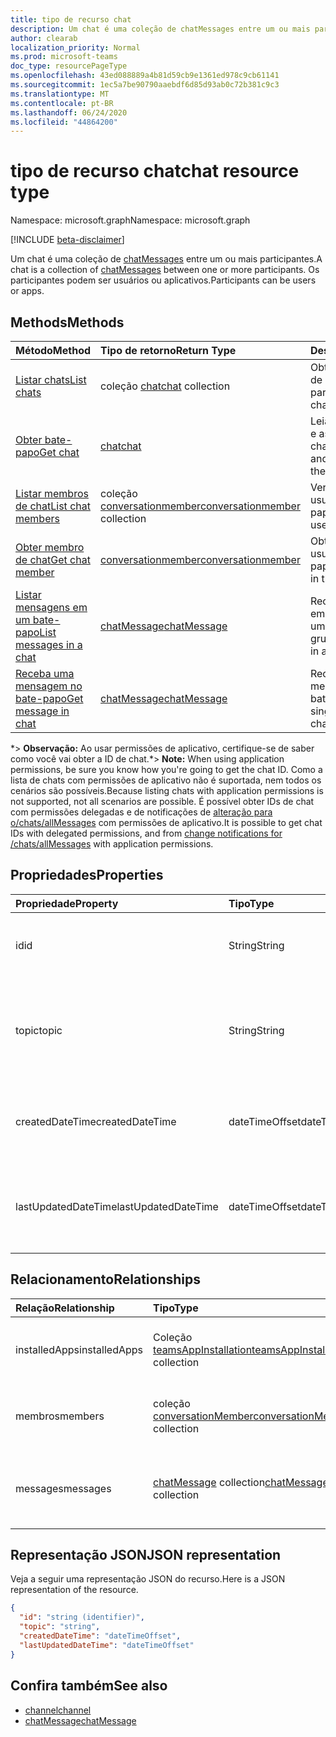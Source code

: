 ```yaml
---
title: tipo de recurso chat
description: Um chat é uma coleção de chatMessages entre um ou mais participantes.
author: clearab
localization_priority: Normal
ms.prod: microsoft-teams
doc_type: resourcePageType
ms.openlocfilehash: 43ed088889a4b81d59cb9e1361ed978c9cb61141
ms.sourcegitcommit: 1ec5a7be90790aaebdf6d85d93ab0c72b381c9c3
ms.translationtype: MT
ms.contentlocale: pt-BR
ms.lasthandoff: 06/24/2020
ms.locfileid: "44864200"
---
```

# <a name="chat-resource-type"></a><span data-ttu-id="7a4a3-103">tipo de recurso chat</span><span class="sxs-lookup"><span data-stu-id="7a4a3-103">chat resource type</span></span>

<span data-ttu-id="7a4a3-104">Namespace: microsoft.graph</span><span class="sxs-lookup"><span data-stu-id="7a4a3-104">Namespace: microsoft.graph</span></span>

[!INCLUDE [beta-disclaimer](../../includes/beta-disclaimer.md)]

<span data-ttu-id="7a4a3-105">Um chat é uma coleção de [chatMessages](chatmessage.md) entre um ou mais participantes.</span><span class="sxs-lookup"><span data-stu-id="7a4a3-105">A chat is a collection of [chatMessages](chatmessage.md) between one or more participants.</span></span> <span data-ttu-id="7a4a3-106">Os participantes podem ser usuários ou aplicativos.</span><span class="sxs-lookup"><span data-stu-id="7a4a3-106">Participants can be users or apps.</span></span>

## <a name="methods"></a><span data-ttu-id="7a4a3-107">Methods</span><span class="sxs-lookup"><span data-stu-id="7a4a3-107">Methods</span></span>

|  <span data-ttu-id="7a4a3-108">Método</span><span class="sxs-lookup"><span data-stu-id="7a4a3-108">Method</span></span>       |  <span data-ttu-id="7a4a3-109">Tipo de retorno</span><span class="sxs-lookup"><span data-stu-id="7a4a3-109">Return Type</span></span>  | <span data-ttu-id="7a4a3-110">Descrição</span><span class="sxs-lookup"><span data-stu-id="7a4a3-110">Description</span></span>| <span data-ttu-id="7a4a3-111">Permissões</span><span class="sxs-lookup"><span data-stu-id="7a4a3-111">Permissions</span></span> |
|:---------------|:--------|:----------|-----------|
|[<span data-ttu-id="7a4a3-112">Listar chats</span><span class="sxs-lookup"><span data-stu-id="7a4a3-112">List chats</span></span>](../api/chat-list.md) | <span data-ttu-id="7a4a3-113">coleção [chat](channel.md)</span><span class="sxs-lookup"><span data-stu-id="7a4a3-113">[chat](channel.md) collection</span></span> | <span data-ttu-id="7a4a3-114">Obter a lista de chats de que um usuário faz parte.</span><span class="sxs-lookup"><span data-stu-id="7a4a3-114">Get the list of chats a user is part of.</span></span>| <span data-ttu-id="7a4a3-115">**Somente delegada**</span><span class="sxs-lookup"><span data-stu-id="7a4a3-115">**Delegated only**</span></span> |
|[<span data-ttu-id="7a4a3-116">Obter bate-papo</span><span class="sxs-lookup"><span data-stu-id="7a4a3-116">Get chat</span></span>](../api/chat-get.md) | [<span data-ttu-id="7a4a3-117">chat</span><span class="sxs-lookup"><span data-stu-id="7a4a3-117">chat</span></span>](channel.md) | <span data-ttu-id="7a4a3-118">Leia as propriedades e as relações do chat.</span><span class="sxs-lookup"><span data-stu-id="7a4a3-118">Read properties and relationships of the chat.</span></span>| <span data-ttu-id="7a4a3-119">**Somente delegada**</span><span class="sxs-lookup"><span data-stu-id="7a4a3-119">**Delegated only**</span></span> |
|[<span data-ttu-id="7a4a3-120">Listar membros de chat</span><span class="sxs-lookup"><span data-stu-id="7a4a3-120">List chat members</span></span>](../api/conversationmember-list.md) | <span data-ttu-id="7a4a3-121">coleção [conversationmember](conversationmember.md)</span><span class="sxs-lookup"><span data-stu-id="7a4a3-121">[conversationmember](conversationmember.md) collection</span></span> | <span data-ttu-id="7a4a3-122">Ver a lista de todos os usuários no bate-papo.</span><span class="sxs-lookup"><span data-stu-id="7a4a3-122">Get the list of all users in the chat.</span></span>| <span data-ttu-id="7a4a3-123">Delegado e aplicativo \*</span><span class="sxs-lookup"><span data-stu-id="7a4a3-123">Delegated and application\*</span></span> |
|[<span data-ttu-id="7a4a3-124">Obter membro de chat</span><span class="sxs-lookup"><span data-stu-id="7a4a3-124">Get chat member</span></span>](../api/conversationmember-get.md) | [<span data-ttu-id="7a4a3-125">conversationmember</span><span class="sxs-lookup"><span data-stu-id="7a4a3-125">conversationmember</span></span>](conversationmember.md) | <span data-ttu-id="7a4a3-126">Obter um único usuário no bate-papo.</span><span class="sxs-lookup"><span data-stu-id="7a4a3-126">Get a single user in the chat.</span></span>| <span data-ttu-id="7a4a3-127">Delegado e aplicativo \*</span><span class="sxs-lookup"><span data-stu-id="7a4a3-127">Delegated and application\*</span></span> |
|[<span data-ttu-id="7a4a3-128">Listar mensagens em um bate-papo</span><span class="sxs-lookup"><span data-stu-id="7a4a3-128">List messages in a chat</span></span>](../api/chatmessage-list.md)  | [<span data-ttu-id="7a4a3-129">chatMessage</span><span class="sxs-lookup"><span data-stu-id="7a4a3-129">chatMessage</span></span>](../resources/chatmessage.md) | <span data-ttu-id="7a4a3-130">Receba mensagens em um bate-papo de um para um ou de grupo.</span><span class="sxs-lookup"><span data-stu-id="7a4a3-130">Get messages in a 1:1 or group chat.</span></span> | <span data-ttu-id="7a4a3-131">Delegado e aplicativo \*</span><span class="sxs-lookup"><span data-stu-id="7a4a3-131">Delegated and application\*</span></span> |
|[<span data-ttu-id="7a4a3-132">Receba uma mensagem no bate-papo</span><span class="sxs-lookup"><span data-stu-id="7a4a3-132">Get message in chat</span></span>](../api/chatmessage-get.md)  | [<span data-ttu-id="7a4a3-133">chatMessage</span><span class="sxs-lookup"><span data-stu-id="7a4a3-133">chatMessage</span></span>](../resources/chatmessage.md) | <span data-ttu-id="7a4a3-134">Receba uma única mensagem em um bate-papo.</span><span class="sxs-lookup"><span data-stu-id="7a4a3-134">Get a single message in a chat.</span></span> | <span data-ttu-id="7a4a3-135">Delegado e aplicativo \*</span><span class="sxs-lookup"><span data-stu-id="7a4a3-135">Delegated and application\*</span></span> |

<span data-ttu-id="7a4a3-136">\*> **Observação:** Ao usar permissões de aplicativo, certifique-se de saber como você vai obter a ID de chat.</span><span class="sxs-lookup"><span data-stu-id="7a4a3-136">\*> **Note:** When using application permissions, be sure you know how you're going to get the chat ID.</span></span> <span data-ttu-id="7a4a3-137">Como a lista de chats com permissões de aplicativo não é suportada, nem todos os cenários são possíveis.</span><span class="sxs-lookup"><span data-stu-id="7a4a3-137">Because listing chats with application permissions is not supported, not all scenarios are possible.</span></span> <span data-ttu-id="7a4a3-138">É possível obter IDs de chat com permissões delegadas e de notificações de [alteração para o/chats/allMessages](../api/subscription-post-subscriptions.md) com permissões de aplicativo.</span><span class="sxs-lookup"><span data-stu-id="7a4a3-138">It is possible to get chat IDs with delegated permissions, and from [change notifications for /chats/allMessages](../api/subscription-post-subscriptions.md) with application permissions.</span></span>

## <a name="properties"></a><span data-ttu-id="7a4a3-139">Propriedades</span><span class="sxs-lookup"><span data-stu-id="7a4a3-139">Properties</span></span>

| <span data-ttu-id="7a4a3-140">Propriedade</span><span class="sxs-lookup"><span data-stu-id="7a4a3-140">Property</span></span>   | <span data-ttu-id="7a4a3-141">Tipo</span><span class="sxs-lookup"><span data-stu-id="7a4a3-141">Type</span></span> |<span data-ttu-id="7a4a3-142">Descrição</span><span class="sxs-lookup"><span data-stu-id="7a4a3-142">Description</span></span>|
|:---------------|:--------|:----------|
| <span data-ttu-id="7a4a3-143">id</span><span class="sxs-lookup"><span data-stu-id="7a4a3-143">id</span></span>| <span data-ttu-id="7a4a3-144">String</span><span class="sxs-lookup"><span data-stu-id="7a4a3-144">String</span></span>| <span data-ttu-id="7a4a3-145">O identificador exclusivo do chat.</span><span class="sxs-lookup"><span data-stu-id="7a4a3-145">The chat's unique identifier.</span></span> <span data-ttu-id="7a4a3-146">Somente leitura.</span><span class="sxs-lookup"><span data-stu-id="7a4a3-146">Read-only.</span></span>|
| <span data-ttu-id="7a4a3-147">topic</span><span class="sxs-lookup"><span data-stu-id="7a4a3-147">topic</span></span>| <span data-ttu-id="7a4a3-148">String</span><span class="sxs-lookup"><span data-stu-id="7a4a3-148">String</span></span>|  <span data-ttu-id="7a4a3-149">Opcion Assunto ou tópico do chat.</span><span class="sxs-lookup"><span data-stu-id="7a4a3-149">(Optional) Subject or topic for the chat.</span></span> <span data-ttu-id="7a4a3-150">Disponível apenas para bate-papos de grupo.</span><span class="sxs-lookup"><span data-stu-id="7a4a3-150">Only available for group chats.</span></span>|
| <span data-ttu-id="7a4a3-151">createdDateTime</span><span class="sxs-lookup"><span data-stu-id="7a4a3-151">createdDateTime</span></span>| <span data-ttu-id="7a4a3-152">dateTimeOffset</span><span class="sxs-lookup"><span data-stu-id="7a4a3-152">dateTimeOffset</span></span>|  <span data-ttu-id="7a4a3-153">Data e hora em que o chat foi criado.</span><span class="sxs-lookup"><span data-stu-id="7a4a3-153">Date and time at which the chat was created.</span></span> <span data-ttu-id="7a4a3-154">Somente leitura.</span><span class="sxs-lookup"><span data-stu-id="7a4a3-154">Read-only.</span></span>|
| <span data-ttu-id="7a4a3-155">lastUpdatedDateTime</span><span class="sxs-lookup"><span data-stu-id="7a4a3-155">lastUpdatedDateTime</span></span>| <span data-ttu-id="7a4a3-156">dateTimeOffset</span><span class="sxs-lookup"><span data-stu-id="7a4a3-156">dateTimeOffset</span></span>|  <span data-ttu-id="7a4a3-157">Data e hora em que o chat foi atualizado.</span><span class="sxs-lookup"><span data-stu-id="7a4a3-157">Date and time at which the chat was updated.</span></span> <span data-ttu-id="7a4a3-158">Somente leitura.</span><span class="sxs-lookup"><span data-stu-id="7a4a3-158">Read-only.</span></span>|

## <a name="relationships"></a><span data-ttu-id="7a4a3-159">Relacionamento</span><span class="sxs-lookup"><span data-stu-id="7a4a3-159">Relationships</span></span>

| <span data-ttu-id="7a4a3-160">Relação</span><span class="sxs-lookup"><span data-stu-id="7a4a3-160">Relationship</span></span> | <span data-ttu-id="7a4a3-161">Tipo</span><span class="sxs-lookup"><span data-stu-id="7a4a3-161">Type</span></span> |<span data-ttu-id="7a4a3-162">Descrição</span><span class="sxs-lookup"><span data-stu-id="7a4a3-162">Description</span></span>|
|:---------------|:--------|:----------|
| <span data-ttu-id="7a4a3-163">installedApps</span><span class="sxs-lookup"><span data-stu-id="7a4a3-163">installedApps</span></span> | <span data-ttu-id="7a4a3-164">Coleção [teamsAppInstallation](teamsappinstallation.md)</span><span class="sxs-lookup"><span data-stu-id="7a4a3-164">[teamsAppInstallation](teamsappinstallation.md) collection</span></span> | <span data-ttu-id="7a4a3-165">Uma coleção de todos os aplicativos no chat.</span><span class="sxs-lookup"><span data-stu-id="7a4a3-165">A collection of all the apps in the chat.</span></span> <span data-ttu-id="7a4a3-166">Anulável.</span><span class="sxs-lookup"><span data-stu-id="7a4a3-166">Nullable.</span></span> |
| <span data-ttu-id="7a4a3-167">membros</span><span class="sxs-lookup"><span data-stu-id="7a4a3-167">members</span></span> | <span data-ttu-id="7a4a3-168">coleção [conversationMember](conversationmember.md)</span><span class="sxs-lookup"><span data-stu-id="7a4a3-168">[conversationMember](conversationmember.md) collection</span></span> | <span data-ttu-id="7a4a3-169">Uma coleção de todas as pessoas no chat.</span><span class="sxs-lookup"><span data-stu-id="7a4a3-169">A collection of all people in the chat.</span></span> <span data-ttu-id="7a4a3-170">Anulável.</span><span class="sxs-lookup"><span data-stu-id="7a4a3-170">Nullable.</span></span> |
| <span data-ttu-id="7a4a3-171">messages</span><span class="sxs-lookup"><span data-stu-id="7a4a3-171">messages</span></span> | <span data-ttu-id="7a4a3-172">[chatMessage](chatmessage.md) collection</span><span class="sxs-lookup"><span data-stu-id="7a4a3-172">[chatMessage](chatmessage.md) collection</span></span> | <span data-ttu-id="7a4a3-173">Uma coleção de todas as mensagens no chat.</span><span class="sxs-lookup"><span data-stu-id="7a4a3-173">A collection of all the messages in the chat.</span></span> <span data-ttu-id="7a4a3-174">Anulável.</span><span class="sxs-lookup"><span data-stu-id="7a4a3-174">Nullable.</span></span> |

## <a name="json-representation"></a><span data-ttu-id="7a4a3-175">Representação JSON</span><span class="sxs-lookup"><span data-stu-id="7a4a3-175">JSON representation</span></span>

<span data-ttu-id="7a4a3-176">Veja a seguir uma representação JSON do recurso.</span><span class="sxs-lookup"><span data-stu-id="7a4a3-176">Here is a JSON representation of the resource.</span></span>

<!-- {
  "blockType": "resource",
  "keyProperty": "id",
  "@odata.type": "microsoft.graph.chat"
}-->

```json
{
  "id": "string (identifier)",
  "topic": "string",
  "createdDateTime": "dateTimeOffset",
  "lastUpdatedDateTime": "dateTimeOffset"
}

```

## <a name="see-also"></a><span data-ttu-id="7a4a3-177">Confira também</span><span class="sxs-lookup"><span data-stu-id="7a4a3-177">See also</span></span>

- [<span data-ttu-id="7a4a3-178">channel</span><span class="sxs-lookup"><span data-stu-id="7a4a3-178">channel</span></span>](channel.md)
- [<span data-ttu-id="7a4a3-179">chatMessage</span><span class="sxs-lookup"><span data-stu-id="7a4a3-179">chatMessage</span></span>](chatmessage.md)

<!-- uuid: 8fcb5dbc-d5aa-4681-8e31-b001d5168d79
2015-10-25 14:57:30 UTC -->
<!--
{
  "type": "#page.annotation",
  "description": "chat resource",
  "keywords": "",
  "section": "documentation",
  "tocPath": ""
}
-->
